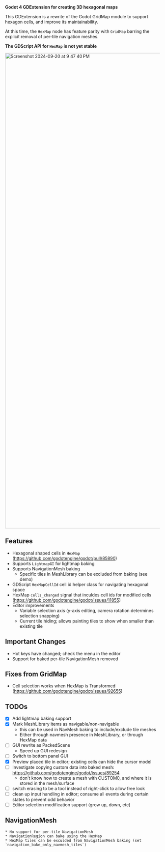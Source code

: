 **Godot 4 GDExtension for creating 3D hexagonal maps**

This GDExtension is a rewrite of the Godot GridMap module to support hexagon
cells, and improve its maintainability.

At this time, the `HexMap` node has feature parity with `GridMap` barring the
explicit removal of per-tile navigation meshes.

**The GDScript API for `HexMap` is not yet stable**

<img width="1547" alt="Screenshot 2024-09-20 at 9 47 40 PM" src="https://github.com/user-attachments/assets/5885af74-9fc5-44cc-a088-8e6c252577d2">

## Features
* Hexagonal shaped cells in `HexMap` (https://github.com/godotengine/godot/pull/85890)
* Supports `LightmapGI` for lightmap baking
* Supports NavigationMesh baking
    * Specific tiles in MeshLibrary can be excluded from baking (see demo)
* GDScript `HexMapCellId` cell id helper class for navigating hexagonal space
* HexMap `cells_changed` signal that inculdes cell ids for modified cells (https://github.com/godotengine/godot/issues/11855)
* Editor improvements
    * Variable selection axis (y-axis editing, camera rotation determines selection snapping)
    * Current tile hiding; allows painting tiles to show when smaller than existing tile

## Important Changes
* Hot keys have changed; check the menu in the editor
* Support for baked per-tile NavigationMesh removed

## Fixes from GridMap
* Cell selection works when HexMap is Transformed (https://github.com/godotengine/godot/issues/92655)

## TODOs
* [X] Add lightmap baking support
* [X] Mark MeshLibrary items as navigable/non-navigable
    * this can be used in NavMesh baking to include/exclude tile meshes
    * Either through navmesh presence in MeshLibrary, or through HexMap data
* [ ] GUI rewrite as PackedScene
    * Speed up GUI redesign
* [ ] Switch to bottom panel GUI
* [X] Preview placed tile in editor; existing cells can hide the cursor model
* [ ] Investigate copying custom data into baked mesh: https://github.com/godotengine/godot/issues/89254
    * don't know how to create a mesh with CUSTOM0, and where it is stored in the mesh/surface
* [ ] switch erasing to be a tool instead of right-click to allow free look
* [ ] clean up input handling in editor; consume all events during certain
        states to prevent odd behavior
* [ ] Editor selection modification support (grow up, down, etc)

## NavigationMesh
    * No support for per-tile NavigationMesh
    * NavigationRegion can bake using the HexMap
    * HexMap tiles can be exculded from NavigationMesh baking (set `navigation_bake_only_navmesh_tiles`)
